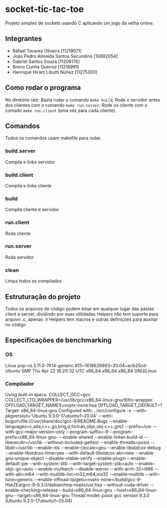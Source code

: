 # socket-tic-tac-toe
Projeto simples de sockets usando C aplicando um jogo da velha online.

## Integrantes
- Rafael Tavares Oliveira [11219071]
- João Pedro Almeida Santos Secundino [10692054]
- Gabriel Santos Souza [11208176]
- Breno Cunha Queiroz [11218991]
- Henrique Hiram Libutti Núñez [11275300]

## Como rodar o programa
No diretório raiz:
Basta rodar o comando `make build`;
Rode o servidor antes dos clientes com o comando `make run.server`;
Rode os cliente com o comado `make run.client` (uma vez para cada cliente).

## Comandos
Todos os comandos usam makefile para rodar.

### build.server
Compila e linka servidor

### build.client
Compila e linka cliente

### build
Compila cliente e servidor

### run.client
Roda cliente

### run.server
Roda servidor

### clean
Limpa todos os compilados

## Estruturação do projeto
Todos os arquivos de código podem estar em qualquer lugar das pastas client e server, dividindo por suas utilidades
Helpers não tem suporte para arquivo .c, apenas .h
Helpers tem macros e outras definições para auxiliar no código

## Especificações de benchmarking
###   OS
Linux pop-os 5.11.0-7614-generic #15~1618626693~20.04~ecb25cd-Ubuntu SMP Thu Apr 22 16:20:32 UTC  x86_64 x86_64 x86_64 GNU/Linux
###   Compilador
Using built-in specs.
COLLECT_GCC=gcc
COLLECT_LTO_WRAPPER=/usr/lib/gcc/x86_64-linux-gnu/9/lto-wrapper
OFFLOAD_TARGET_NAMES=nvptx-none:hsa
OFFLOAD_TARGET_DEFAULT=1
Target: x86_64-linux-gnu
Configured with: ../src/configure -v --with-pkgversion='Ubuntu 9.3.0-17ubuntu1~20.04' --with-bugurl=file:///usr/share/doc/gcc-9/README.Bugs --enable-languages=c,ada,c++,go,brig,d,fortran,objc,obj-c++,gm2 --prefix=/usr --with-gcc-major-version-only --program-suffix=-9 --program-prefix=x86_64-linux-gnu- --enable-shared --enable-linker-build-id --libexecdir=/usr/lib --without-included-gettext --enable-threads=posix --libdir=/usr/lib --enable-nls --enable-clocale=gnu --enable-libstdcxx-debug --enable-libstdcxx-time=yes --with-default-libstdcxx-abi=new --enable-gnu-unique-object --disable-vtable-verify --enable-plugin --enable-default-pie --with-system-zlib --with-target-system-zlib=auto --enable-objc-gc=auto --enable-multiarch --disable-werror --with-arch-32=i686 --with-abi=m64 --with-multilib-list=m32,m64,mx32 --enable-multilib --with-tune=generic --enable-offload-targets=nvptx-none=/build/gcc-9-HskZEa/gcc-9-9.3.0/debian/tmp-nvptx/usr,hsa --without-cuda-driver --enable-checking=release --build=x86_64-linux-gnu --host=x86_64-linux-gnu --target=x86_64-linux-gnu
Thread model: posix
gcc version 9.3.0 (Ubuntu 9.3.0-17ubuntu1~20.04)